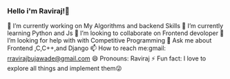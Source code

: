 ### Hello  i'm Raviraj!👋

🔭 I’m currently working on My Algorithms and backend Skills
🌱 I’m currently learning Python and Js
👯 I’m looking to collaborate on Frontend devoloper
🤔 I’m looking for help with with Competitive Programming
💬 Ask me about  Frontend  ,C,C++,and  Django
📫 How to reach me:gmail: rravirajbujawade@gmail.com
😄 Pronouns: Raviraj
⚡ Fun fact: I love to explore all things and implement them😜

